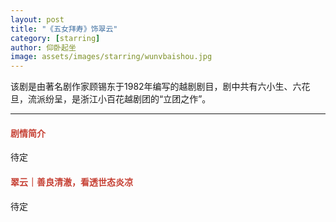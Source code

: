 ```yaml
---
layout: post
title: "《五女拜寿》饰翠云"
category: [starring]
author: 仰卧起坐
image: assets/images/starring/wunvbaishou.jpg
---
```


该剧是由著名剧作家顾锡东于1982年编写的越剧剧目，剧中共有六小生、六花旦，流派纷呈，是浙江小百花越剧团的“立团之作”。

---

#### <font color="#C64034">剧情简介</font>
待定



#### <font color="#C64034">翠云｜善良清澈，看透世态炎凉</font>
待定
